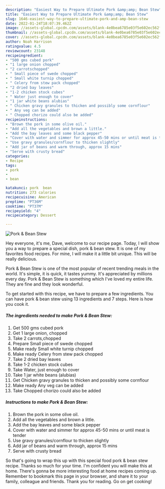 ```yaml
---
description: "Easiest Way to Prepare Ultimate Pork &amp;amp; Bean Stew"
title: "Easiest Way to Prepare Ultimate Pork &amp;amp; Bean Stew"
slug: 1646-easiest-way-to-prepare-ultimate-pork-and-amp-bean-stew
date: 2022-01-24T18:07:39.462Z
image: //assets-global.cpcdn.com/assets/blank-4e0bea6785e03f5e602ec562f230caae08da540cada707380b4fe1bbebba43da.png
thumbnail: //assets-global.cpcdn.com/assets/blank-4e0bea6785e03f5e602ec562f230caae08da540cada707380b4fe1bbebba43da.png
cover: //assets-global.cpcdn.com/assets/blank-4e0bea6785e03f5e602ec562f230caae08da540cada707380b4fe1bbebba43da.png
author: Noah Harrison
ratingvalue: 4.5
reviewcount: 23148
recipeingredient:
- "500 gms cubed pork"
- "1 large onion chopped"
- "2 carrotschopped"
- " Small piece of swede chopped"
- " Small white turnip chopped"
- " Celery from stew pack chopped"
- "2 dried bay leaves"
- "1-2 chicken stock cubes"
- " Water just enough to cover"
- "1 jar white beans alubias"
- " Chicken gravy granules to thicken and possibly some cornflour"
- " Any veg can be added"
- " Chopped chorizo could also be added"
recipeinstructions:
- "Brown the pork in some olive oil."
- "Add all the vegetables and brown a little."
- "Add the bay leaves and some black pepper"
- "Cover with water and simmer for approx 45-50 mins or until meat is tender"
- "Use gravy granules/cornflour to thicken slightly"
- "Add jar of beans and warm through, approx 15 mins"
- "Serve with crusty bread"
categories:
- Recipe
tags:
- pork
- 
- bean

katakunci: pork  bean 
nutrition: 273 calories
recipecuisine: American
preptime: "PT36M"
cooktime: "PT37M"
recipeyield: "4"
recipecategory: Dessert

---
```



![Pork &amp; Bean Stew](//assets-global.cpcdn.com/assets/blank-4e0bea6785e03f5e602ec562f230caae08da540cada707380b4fe1bbebba43da.png)

Hey everyone, it's me, Dave, welcome to our recipe page. Today, I will show you a way to prepare a special dish, pork &amp; bean stew. It is one of my favorites food recipes. For mine, I will make it a little bit unique. This will be really delicious.



Pork &amp; Bean Stew is one of the most popular of recent trending meals in the world. It's simple, it is quick, it tastes yummy. It's appreciated by millions every day. Pork &amp; Bean Stew is something which I've loved my entire life. They are fine and they look wonderful.


To get started with this recipe, we have to prepare a few ingredients. You can have pork &amp; bean stew using 13 ingredients and 7 steps. Here is how you cook it.

<!--inarticleads1-->

##### The ingredients needed to make Pork &amp; Bean Stew:

1. Get 500 gms cubed pork
1. Get 1 large onion, chopped
1. Take 2 carrots,chopped
1. Prepare  Small piece of swede chopped
1. Make ready  Small white turnip chopped
1. Make ready  Celery from stew pack chopped
1. Take 2 dried bay leaves
1. Take 1-2 chicken stock cubes
1. Take  Water, just enough to cover
1. Take 1 jar white beans (alubias)
1. Get  Chicken gravy granules to thicken and possibly some cornflour
1. Make ready  Any veg can be added
1. Take  Chopped chorizo could also be added




<!--inarticleads2-->

##### Instructions to make Pork &amp; Bean Stew:

1. Brown the pork in some olive oil.
1. Add all the vegetables and brown a little.
1. Add the bay leaves and some black pepper
1. Cover with water and simmer for approx 45-50 mins or until meat is tender
1. Use gravy granules/cornflour to thicken slightly
1. Add jar of beans and warm through, approx 15 mins
1. Serve with crusty bread




So that's going to wrap this up with this special food pork &amp; bean stew recipe. Thanks so much for your time. I'm confident you will make this at home. There's gonna be more interesting food at home recipes coming up. Remember to bookmark this page in your browser, and share it to your family, colleague and friends. Thank you for reading. Go on get cooking!
